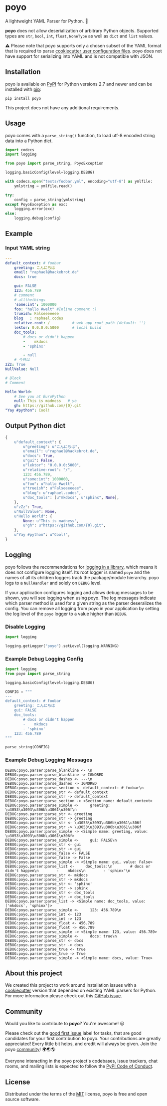 # poyo

A lightweight YAML Parser for Python. 🐓

**poyo** does not allow deserialization of arbitrary Python objects. Supported
types are `str`, `bool`, `int`, `float`, `NoneType` as well as `dict` and
`list` values.

⚠️ Please note that poyo supports only a chosen subset of the YAML format
that is required to parse [cookiecutter user configuration
files][cookiecutterrc]. poyo does not have support for serializing into YAML
and is not compatible with JSON.

[cookiecutterrc]: https://cookiecutter.readthedocs.io/en/latest/advanced/user_config.html

## Installation

poyo is available on [PyPI][PyPI] for Python versions 2.7 and newer and can
be installed with [pip][pip]:

```text
pip install poyo
```

[PyPI]: https://pypi.org/project/poyo/
[pip]: https://pypi.org/project/pip/

This project does not have any additional requirements.

## Usage

poyo comes with a ``parse_string()`` function, to load utf-8 encoded string
data into a Python dict.

```python
import codecs
import logging

from poyo import parse_string, PoyoException

logging.basicConfig(level=logging.DEBUG)

with codecs.open("tests/foobar.yml", encoding="utf-8") as ymlfile:
    ymlstring = ymlfile.read()

try:
    config = parse_string(ymlstring)
except PoyoException as exc:
    logging.error(exc)
else:
    logging.debug(config)
```

## Example

### Input YAML string

```yaml
---
default_context: # foobar
    greeting: こんにちは
    email: "raphael@hackebrot.de"
    docs: true

    gui: FALSE
    123: 456.789
    # comment
    # allthethings
    'some:int': 1000000
    foo: "hallo #welt" #Inline comment :)
    trueish: Falseeeeeee
    blog   : raphael.codes
    relative-root: /          # web app root path (default: '')
    lektor: 0.0.0.0:5000      # local build
    doc_tools:
        # docs or didn't happen
        -    mkdocs
        - 'sphinx'

        - null
    # 今日は
zZz: True
NullValue: Null

# Block
# Comment

Hello World:
    # See you at EuroPython
    null: This is madness   # yo
    gh: https://github.com/{0}.git
"Yay #python": Cool!
```

## Output Python dict

```python
{
    u"default_context": {
        u"greeting": u"こんにちは",
        u"email": u"raphael@hackebrot.de",
        u"docs": True,
        u"gui": False,
        u"lektor": "0.0.0.0:5000",
        u"relative-root": "/",
        123: 456.789,
        u"some:int": 1000000,
        u"foo": u"hallo #welt",
        u"trueish": u"Falseeeeeee",
        u"blog": u"raphael.codes",
        u"doc_tools": [u"mkdocs", u"sphinx", None],
    },
    u"zZz": True,
    u"NullValue": None,
    u"Hello World": {
        None: u"This is madness",
        u"gh": u"https://github.com/{0}.git",
    },
    u"Yay #python": u"Cool!",
}
```

## Logging

poyo follows the recommendations for [logging in a library][logging], which
means it does not configure logging itself. Its root logger is named ``poyo``
and the names of all its children loggers track the package/module hierarchy.
poyo logs to a ``NullHandler`` and solely on ``DEBUG`` level.

If your application configures logging and allows debug messages to be shown,
you will see logging when using poyo. The log messages indicate which parser
method is used for a given string as the parser deseralizes the config. You
can remove all logging from poyo in your application by setting the log level
of the ``poyo`` logger to a value higher than ``DEBUG``.

[logging]: https://docs.python.org/3/howto/logging.html#configuring-logging-for-a-library

### Disable Logging

```python
import logging

logging.getLogger("poyo").setLevel(logging.WARNING)
```

### Example Debug Logging Config

```python
import logging
from poyo import parse_string

logging.basicConfig(level=logging.DEBUG)

CONFIG = """
---
default_context: # foobar
    greeting: こんにちは
    gui: FALSE
    doc_tools:
        # docs or didn't happen
        -    mkdocs
        - 'sphinx'
    123: 456.789
"""

parse_string(CONFIG)
```

### Example Debug Logging Messages

```text
DEBUG:poyo.parser:parse_blankline <- \n
DEBUG:poyo.parser:parse_blankline -> IGNORED
DEBUG:poyo.parser:parse_dashes <- ---\n
DEBUG:poyo.parser:parse_dashes -> IGNORED
DEBUG:poyo.parser:parse_section <- default_context: # foobar\n
DEBUG:poyo.parser:parse_str <- default_context
DEBUG:poyo.parser:parse_str -> default_context
DEBUG:poyo.parser:parse_section -> <Section name: default_context>
DEBUG:poyo.parser:parse_simple <-     greeting: \u3053\u3093\u306b\u3061\u306f\n
DEBUG:poyo.parser:parse_str <- greeting
DEBUG:poyo.parser:parse_str -> greeting
DEBUG:poyo.parser:parse_str <- \u3053\u3093\u306b\u3061\u306f
DEBUG:poyo.parser:parse_str -> \u3053\u3093\u306b\u3061\u306f
DEBUG:poyo.parser:parse_simple -> <Simple name: greeting, value: \u3053\u3093\u306b\u3061\u306f>
DEBUG:poyo.parser:parse_simple <-     gui: FALSE\n
DEBUG:poyo.parser:parse_str <- gui
DEBUG:poyo.parser:parse_str -> gui
DEBUG:poyo.parser:parse_false <- FALSE
DEBUG:poyo.parser:parse_false -> False
DEBUG:poyo.parser:parse_simple -> <Simple name: gui, value: False>
DEBUG:poyo.parser:parse_list <-     doc_tools:\n        # docs or didn't happen\n        -    mkdocs\n        - 'sphinx'\n
DEBUG:poyo.parser:parse_str <- mkdocs
DEBUG:poyo.parser:parse_str -> mkdocs
DEBUG:poyo.parser:parse_str <- 'sphinx'
DEBUG:poyo.parser:parse_str -> sphinx
DEBUG:poyo.parser:parse_str <- doc_tools
DEBUG:poyo.parser:parse_str -> doc_tools
DEBUG:poyo.parser:parse_list -> <Simple name: doc_tools, value: ['mkdocs', 'sphinx']>
DEBUG:poyo.parser:parse_simple <-     123: 456.789\n
DEBUG:poyo.parser:parse_int <- 123
DEBUG:poyo.parser:parse_int -> 123
DEBUG:poyo.parser:parse_float <- 456.789
DEBUG:poyo.parser:parse_float -> 456.789
DEBUG:poyo.parser:parse_simple -> <Simple name: 123, value: 456.789>
DEBUG:poyo.parser:parse_simple <-     docs: true\n
DEBUG:poyo.parser:parse_str <- docs
DEBUG:poyo.parser:parse_str -> docs
DEBUG:poyo.parser:parse_true <- true
DEBUG:poyo.parser:parse_true -> True
DEBUG:poyo.parser:parse_simple -> <Simple name: docs, value: True>
```

## About this project

We created this project to work around installation issues with a
[cookiecutter][cookiecutter] version that depended on existing YAML parsers
for Python. For more information please check out this [GitHub issue][issue].

[issue]: https://github.com/cookiecutter/cookiecutter/pull/621

## Community

Would you like to contribute to **poyo**? You're awesome! 😃

Please check out the [good first issue][good first issue] label for tasks,
that are good candidates for your first contribution to poyo. Your
contributions are greatly appreciated! Every little bit helps, and credit
will always be given. Join the poyo [community][community]! 🌍🌏🌎

Everyone interacting in the poyo project's codebases, issue trackers, chat
rooms, and mailing lists is expected to follow the [PyPI Code of
Conduct][code of conduct].

[code of conduct]: https://www.pypa.io/en/latest/code-of-conduct/
[community]: https://github.com/hackebrot/poyo/blob/master/COMMUNITY.md
[good first issue]: https://github.com/hackebrot/poyo/labels/good%20first%20issue

## License

Distributed under the terms of the [MIT][MIT] license, poyo is free and open source
software.

[MIT]: https://github.com/hackebrot/poyo/blob/master/LICENSE

[cookiecutter]: https://github.com/cookiecutter/cookiecutter
